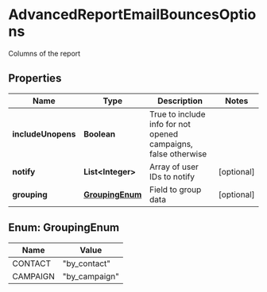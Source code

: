 

# AdvancedReportEmailBouncesOptions

Columns of the report

## Properties

| Name | Type | Description | Notes |
|------------ | ------------- | ------------- | -------------|
|**includeUnopens** | **Boolean** | True to include info for not opened campaigns, false otherwise |  |
|**notify** | **List&lt;Integer&gt;** | Array of user IDs to notify |  [optional] |
|**grouping** | [**GroupingEnum**](#GroupingEnum) | Field to group data |  [optional] |



## Enum: GroupingEnum

| Name | Value |
|---- | -----|
| CONTACT | &quot;by_contact&quot; |
| CAMPAIGN | &quot;by_campaign&quot; |




